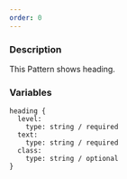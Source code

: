 ```yaml
---
order: 0
---
```


### Description
This Pattern shows heading.

### Variables
~~~
heading {
  level:
    type: string / required
  text:
    type: string / required
  class:
    type: string / optional
}
~~~
